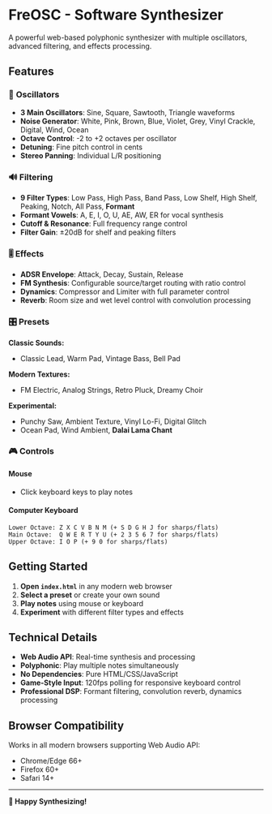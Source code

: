 # FreOSC - Software Synthesizer

A powerful web-based polyphonic synthesizer with multiple oscillators, advanced filtering, and effects processing.

## Features

### 🎹 **Oscillators**
- **3 Main Oscillators**: Sine, Square, Sawtooth, Triangle waveforms
- **Noise Generator**: White, Pink, Brown, Blue, Violet, Grey, Vinyl Crackle, Digital, Wind, Ocean
- **Octave Control**: -2 to +2 octaves per oscillator  
- **Detuning**: Fine pitch control in cents
- **Stereo Panning**: Individual L/R positioning

### 🔊 **Filtering**
- **9 Filter Types**: Low Pass, High Pass, Band Pass, Low Shelf, High Shelf, Peaking, Notch, All Pass, **Formant**
- **Formant Vowels**: A, E, I, O, U, AE, AW, ER for vocal synthesis
- **Cutoff & Resonance**: Full frequency range control
- **Filter Gain**: ±20dB for shelf and peaking filters

### 🎚️ **Effects**
- **ADSR Envelope**: Attack, Decay, Sustain, Release
- **FM Synthesis**: Configurable source/target routing with ratio control
- **Dynamics**: Compressor and Limiter with full parameter control
- **Reverb**: Room size and wet level control with convolution processing

### 🎛️ **Presets**
**Classic Sounds:**
- Classic Lead, Warm Pad, Vintage Bass, Bell Pad

**Modern Textures:**
- FM Electric, Analog Strings, Retro Pluck, Dreamy Choir

**Experimental:**
- Punchy Saw, Ambient Texture, Vinyl Lo-Fi, Digital Glitch
- Ocean Pad, Wind Ambient, **Dalai Lama Chant**

### 🎮 **Controls**

#### **Mouse**
- Click keyboard keys to play notes

#### **Computer Keyboard**
```
Lower Octave: Z X C V B N M (+ S D G H J for sharps/flats)
Main Octave:  Q W E R T Y U (+ 2 3 5 6 7 for sharps/flats)  
Upper Octave: I O P (+ 9 0 for sharps/flats)
```

## Getting Started

1. **Open `index.html`** in any modern web browser
2. **Select a preset** or create your own sound
3. **Play notes** using mouse or keyboard
4. **Experiment** with different filter types and effects

## Technical Details

- **Web Audio API**: Real-time synthesis and processing
- **Polyphonic**: Play multiple notes simultaneously  
- **No Dependencies**: Pure HTML/CSS/JavaScript
- **Game-Style Input**: 120fps polling for responsive keyboard control
- **Professional DSP**: Formant filtering, convolution reverb, dynamics processing

## Browser Compatibility

Works in all modern browsers supporting Web Audio API:
- Chrome/Edge 66+
- Firefox 60+
- Safari 14+

---

**🎵 Happy Synthesizing!**
